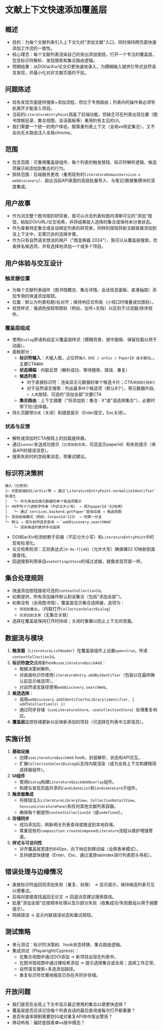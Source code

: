 # 文献上下文快速添加覆盖层

## 概述

- 目的：为每个文献列表引入上下文化的"添加文献"入口，同时保持跨页面快速添加工作流的一致性。
- 核心理念：每个文献列表渲染自己的突出添加按钮，打开一个专注的覆盖层，包含标识符解析、发现搜索和集合路由逻辑。
- 预期结果：从DOI/arXiv/论文ID更快速地录入，为模糊输入提供引导式自然语言发现，并最小化对非文献页面的干扰。

## 问题陈述

- 现有发现页面提供搜索+添加流程，但位于专用路由；列表内的操作者必须导航离开才能录入项目。
- 当前的`LiteratureEntryPoint`涵盖了后端功能，但缺乏可在列表出现位置（图书馆根目录、集合视图、会话面板等）重用的有主见的UI。
- 我们需要一个统一的用户体验，既尊重列表上下文（全局vs特定集合），又不会向无关路由注入全局chrome。

## 范围

- 包含范围：可重用覆盖层组件、每个列表的触发按钮、标识符解析逻辑、候选项展示和添加到集合的行为。
- 排除范围：后端服务更改（重用现有的`literatureDomainServices` + `webDiscovery`）、超出当前API表面的高级批量导入、与笔记/数据集模块的深度集成。

## 用户故事

- 作为浏览整个图书馆的研究者，我可以点击列表标题内清晰可见的"添加"按钮，粘贴DOI/URL/论文哈希，并将结果放入选择的集合或保持未分类状态。
- 作为查看特定集合或会话绑定列表的研究者，同样的按钮将新文献直接添加到该上下文中，无需冗余的选择步骤。
- 作为只有自然语言想法的用户（"图变换器 2024"），我可以从覆盖层搜索，检查排名候选项，并有选择地添加一个或多个项目。

## 用户体验与交互设计

### 触发器位置

- 为每个文献列表组件（图书馆概览、集合详情、会话信息面板、紧凑抽屉）添加专用的快速添加按钮。
- 位置：默认为列表标题/右对齐；保持响应式布局（小视口时堆叠或仅图标）。
- 视觉样式：强调色按钮带图标（例如，加号+文档）以区别于过滤器/排序控件。

### 覆盖层组成

- 使用`Dialog`原语和自定义覆盖层样式（模糊背景、居中面板、保留挂载以用于动画）。
- 面板部分：
  - **标识符输入**：大输入框，占位符`输入 DOI / arXiv / PaperID 或关键词…`，主要CTA`解析`
  - **状态横幅**：内联反馈（解析成功、等待搜索、错误、重复）
  - **候选列表**：
    - 对于直接标识符：渲染显示元数据的单个候选卡片；CTA`添加到{目标}`
    - 对于自然语言搜索：列出最多N个候选项（默认8个），带元数据片段、`+ 入库`按钮、可选的"添加全部"次要CTA
  - **集合路由**：上下文摘要（"将添加到：集合 · X"或"请选择集合"），必要时带下拉/选择器。
- 持久页脚带`完成`（关闭）和键盘提示（Enter提交，Esc关闭）。

### 状态与反馈

- 解析或添加时CTA按钮上的加载旋转器。
- 通过`sonner`发送成功提示（`已添加到文库`，可选显示paperId）和失败提示（来自API的错误消息）。
- 搜索失败时的空结果消息，带重试建议。

## 标识符决策树

```
输入（已修剪）
├─ 匹配前缀DOI/arXiv/等 → 通过`LiteratureEntryPoint.normalizeIdentifier`标准化
│   └─ 作为来自后端元数据的单个候选项展示
├─ 40字符十六进制字符串（不区分大小写） → 视为paperId（S2哈希）
│   └─ 通过`services.backend.getPaper`查询后端 → 候选视图
├─ 其他前缀模式（例如，CorpusId:123） → 同第一分支
└─ 默认 → 视为自然语言查询 → `webDiscovery.searchWeb`
    └─ 渲染候选列表供手动选择
```

- DOI和arXiv检测依赖于前缀（不区分大小写）和`LiteratureEntryPoint`中的现有标准化。
- 论文哈希检测：正则表达式`[0-9a-f]{40}`（允许大写）确保裸S2 ID映射到直接查找。
- 回退搜索利用来自`useSettingsStore`的域过滤器，就像发现页面一样。

## 集合处理规则

- 快速添加按钮接收可选的`contextCollectionId`。
- 如果提供，所有添加操作默认到该集合（包括"添加全部"）。
- 如果没有（全局图书馆），覆盖层显示集合选择器，选项为：
  - `添加到集合…`（内联打开`CollectionSelectDialog`）
  - `仅添加到文库`（无集合关联）
- 选择在覆盖层保持打开时持续；关闭时重置以防止上下文间泄漏。

## 数据流与模块

1. **触发器**（`LiteratureListHeader`）在覆盖层组件上设置`open=true`，传递`contextCollectionId`。
2. **标识符提交**调用新hook`useLiteratureQuickAdd`：
   - 根据决策树解析。
   - 对直接标识符使用`literatureEntry.addByIdentifier`（包装以在最终确认前显示候选项）。
   - 对自然语言路径使用`webDiscovery.searchWeb`。
3. **候选选择**：
   - 调用`webDiscovery.addIdentifierToLibrary(identifier, { addToCollection(s) })`
   - 通过同步存储（`useLiteratureStore`、`useCollectionStore`）处理重复响应。
4. **覆盖层**监控存储更新以反映新添加的项目（可选择在列表中立即高亮）。

## 实施计划

1. **基础设施**
   - 创建`useLiteratureQuickAdd` hook，封装解析、状态和API交互。
   - 扩展`CollectionSelectDialog`以支持内联渲染（或为全局上下文构建精简选择器组件）。
2. **UI组件**
   - 使用`Dialog`构建`LiteratureQuickAddOverlay`组件。
   - 构建与发现页面共享的`CandidateList`和`CandidateCard`子组件。
3. **触发器集成**
   - 将按钮注入`LiteratureLibraryView`、`CollectionDetailView`、`SessionLiteraturePanel`和任何其他文献列表容器。
   - 确保每个都提供`contextCollectionId`（或`undefined`）。
4. **存储同步**
   - 成功添加后，刷新相关列表查询或推送到本地存储。
   - 尊重现有的`composition.createComposedLiterature`流程以维护增强管道。
5. **样式与可访问性**
   - 对齐覆盖层宽度约640px，向下响应到移动端（全屏表单模式）。
   - 支持键盘快捷键（Enter、Esc、通过漫游tabindex进行列表箭头导航）。

## 错误处理与边缘情况

- 直接标识符返回但添加失败（重复、权限） → 显示提示，保持候选列表可见以便重试。
- 后端对直接查找返回无论文 → 回退消息建议搜索路径。
- 批量"添加全部"应按顺序处理以显示部分失败（收集成功/失败数组以用于摘要提示）。
- 网络错误 → 显示内联错误状态和重试按钮。

## 测试策略

- 单元测试：标识符决策树、hook状态转换、集合路由逻辑。
- 集成测试（Playwright/Cypress）：
  - 在集合视图中通过DOI添加 → 新项目出现在列表中。
  - 在图书馆视图中通过裸哈希添加 → 提示选择集合或全局；选择工作正常。
  - 自然语言搜索+多选添加路径。
  - 重复标识符优雅地报告已存在并同步存储。

## 开放问题

- 我们是否在全局上下文中显示最近使用的集合以便更快选择？
- 覆盖层是否应该记住每个列表会话的最后查询或每次打开都重置？
- 是否有速率限制需要防抖或对重复API命中发出警告？
- 移动布局：偏好底部表单vs居中模态？


